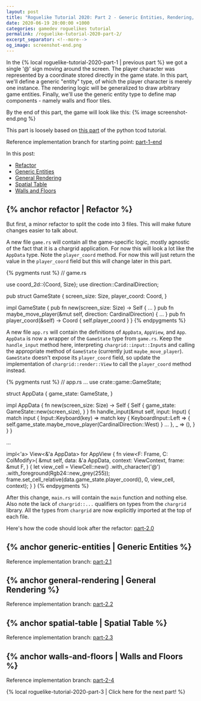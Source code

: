 ```yaml
---
layout: post
title: "Roguelike Tutorial 2020: Part 2 - Generic Entities, Rendering, and the Map"
date: 2020-06-19 20:00:00 +1000
categories: gamedev roguelikes tutorial
permalink: /roguelike-tutorial-2020-part-2/
excerpt_separator: <!--more-->
og_image: screenshot-end.png
---
```


In the {% local roguelike-tutorial-2020-part-1 | previous part %} we got a single '@' sign moving
around the screen. The player character was represented by a coordinate stored directly in
the game state. In this part, we'll define a generic "entity" type, of which the player character
is merely one instance. The rendering logic will be generalized to draw arbitrary game entities.
Finally, we'll use the generic entity type to define map components - namely walls and
floor tiles.

By the end of this part, the game will look like this:
{% image screenshot-end.png %}

<!--more-->

This part is loosely based on [this part](http://rogueliketutorials.com/tutorials/tcod/part-2/) of the
python tcod tutorial.

Reference implementation branch for starting point: [part-1-end](https://github.com/stevebob/chargrid-roguelike-tutorial-2020/tree/part-1-end)

In this post:

- [Refactor](#refactor)
- [Generic Entities](#generic-entities)
- [General Rendering](#general-rendering)
- [Spatial Table](#spatial-table)
- [Walls and Floors](#walls-and-floors)

## {% anchor refactor | Refactor %}

But first, a minor refactor to split the code into 3 files. This will make future changes easier to talk about.

A new file `game.rs` will contain all the game-specific logic, mostly agnostic of the fact that it is a chargrid application.
For now this will look a lot like the `AppData` type. Note the `player_coord` method. For now this will just return the value
in the `player_coord` field but this will change later in this part.

{% pygments rust %}
// game.rs

use coord_2d::{Coord, Size};
use direction::CardinalDirection;

pub struct GameState {
    screen_size: Size,
    player_coord: Coord,
}

impl GameState {
    pub fn new(screen_size: Size) -> Self {
        ...
    }
    pub fn maybe_move_player(&mut self, direction: CardinalDirection) {
        ...
    }
    pub fn player_coord(&self) -> Coord {
        self.player_coord
    }
}
{% endpygments %}

A new file `app.rs` will contain the definitions of `AppData`, `AppView`, and `App`.
`AppData` is now a wrapper of the `GameState` type from `game.rs`.
Keep the `handle_input` method here, interpreting `chargrid::input::Input`s
and calling the appropriate method of `GameState` (currently just `maybe_move_player`).
`GameState` doesn't expose its `player_coord` field, so update the implementation of `chargrid::render::View`
to call the `player_coord` method instead.

{% pygments rust %}
// app.rs
...
use crate::game::GameState;

struct AppData {
    game_state: GameState,
}

impl AppData {
    fn new(screen_size: Size) -> Self {
        Self {
            game_state: GameState::new(screen_size),
        }
    }
    fn handle_input(&mut self, input: Input) {
        match input {
            Input::Keyboard(key) => match key {
                KeyboardInput::Left => {
                    self.game_state.maybe_move_player(CardinalDirection::West)
                }
                ...
            },
            _ => (),
        }
    }
}

...

impl<'a> View<&'a AppData> for AppView {
    fn view<F: Frame, C: ColModify>(
        &mut self,
        data: &'a AppData,
        context: ViewContext<C>,
        frame: &mut F,
    ) {
        let view_cell = ViewCell::new()
            .with_character('@')
            .with_foreground(Rgb24::new_grey(255));
        frame.set_cell_relative(data.game_state.player_coord(), 0, view_cell, context);
    }
}
{% endpygments %}

After this change, `main.rs` will contain the `main` function and nothing else.
Also note the lack of `chargrid::...` qualifiers on types from the `chargrid` library.
All the types from `chargrid` are now explicitly imported at the top of each file.

Here's how the code should look after the refactor: [part-2.0](https://github.com/stevebob/chargrid-roguelike-tutorial-2020/tree/part-2.0)

## {% anchor generic-entities | Generic Entities %}

Reference implementation branch: [part-2.1](https://github.com/stevebob/chargrid-roguelike-tutorial-2020/tree/part-2.1)

## {% anchor general-rendering | General Rendering %}

Reference implementation branch: [part-2.2](https://github.com/stevebob/chargrid-roguelike-tutorial-2020/tree/part-2.2)

## {% anchor spatial-table | Spatial Table %}

Reference implementation branch: [part-2.3](https://github.com/stevebob/chargrid-roguelike-tutorial-2020/tree/part-2.3)

## {% anchor walls-and-floors | Walls and Floors %}

Reference implementation branch: [part-2-4](https://github.com/stevebob/chargrid-roguelike-tutorial-2020/tree/part-2-4)

{% local roguelike-tutorial-2020-part-3 | Click here for the next part! %}
